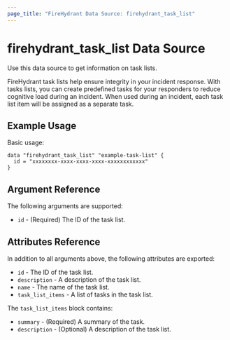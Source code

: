 ```yaml
---
page_title: "FireHydrant Data Source: firehydrant_task_list"
---
```


# firehydrant_task_list Data Source

Use this data source to get information on task lists.

FireHydrant task lists help ensure integrity in your incident response.
With tasks lists, you can create predefined tasks for your responders to
reduce cognitive load during an incident. When used during an incident,
each task list item will be assigned as a separate task.


## Example Usage

Basic usage:
```hcl
data "firehydrant_task_list" "example-task-list" {
  id = "xxxxxxxx-xxxx-xxxx-xxxx-xxxxxxxxxxxx"
}
```

## Argument Reference

The following arguments are supported:

* `id` - (Required) The ID of the task list.

## Attributes Reference

In addition to all arguments above, the following attributes are exported:

* `id` - The ID of the task list.
* `description` - A description of the task list.
* `name` - The name of the task list.
* `task_list_items` - A list of tasks in the task list.

The `task_list_items` block contains:

* `summary` - (Required) A summary of the task.
* `description` - (Optional) A description of the task list.

